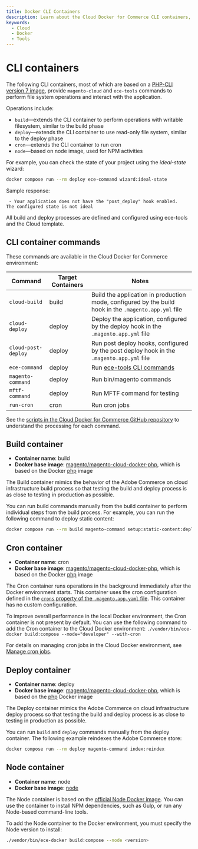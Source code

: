 ```yaml
---
title: Docker CLI Containers
description: Learn about the Cloud Docker for Commerce CLI containers, images used, and useful guidance.
keywords:
  - Cloud
  - Docker
  - Tools
---
```


# CLI containers

The following CLI containers, most of which are based on a [PHP-CLI version 7 image][], provide `magento-cloud` and `ece-tools` commands to perform file system operations and interact with the application.

Operations include:

- `build`—extends the CLI container to perform operations with writable filesystem, similar to the build phase
- `deploy`—extends the CLI container to use read-only file system, similar to the deploy phase
- `cron`—extends the CLI container to run cron
- `node`—based on node image, used for NPM activities

For example, you can check the state of your project using the _ideal-state_ wizard:

```bash
docker compose run --rm deploy ece-command wizard:ideal-state
```

Sample response:

```terminal
 - Your application does not have the "post_deploy" hook enabled.
The configured state is not ideal
```

All build and deploy processes are defined and configured using ece-tools and the Cloud template.

## CLI container commands

These commands are available in the Cloud Docker for Commerce environment:

| Command       | Target Containers   |  Notes |
| ------------- |  ------------------ |------------------ |
| `cloud-build` | build | Build the application in production mode, configured by the build hook in the `.magento.app.yml` file |
| `cloud-deploy` | deploy | Deploy the application, configured by the deploy hook in the `.magento.app.yml` file |
| `cloud-post-deploy` | deploy | Run post deploy hooks, configured by the post deploy hook in the `.magento.app.yml` file |
| `ece-command` | deploy | Run [ece-tools CLI commands][] |
| `magento-command` | deploy | Run bin/magento commands |
| `mftf-command` | deploy | Run MFTF command for testing |
| `run-cron` | cron | Run cron jobs |

See the [scripts in the Cloud Docker for Commerce GitHub repository][scripts] to understand the processing for each command.

## Build container

- **Container name**: build
- **Docker base image**: [magento/magento-cloud-docker-php][], which is based on the Docker [php][] image

The Build container mimics the behavior of the Adobe Commerce on cloud infrastructure build process so that testing the build and deploy process is as close to testing in production as possible.

You can run build commands manually from the build container to perform individual steps from the build process. For example, you can run the following command to deploy static content:

```bash
docker compose run --rm build magento-command setup:static-content:deploy
```

## Cron container

- **Container name**: cron
- **Docker base image**: [magento/magento-cloud-docker-php][], which is based on the Docker [php][] image

The Cron container runs operations in the background immediately after the Docker environment starts. This container uses the cron configuration defined in the [`crons` property of the `.magento.app.yaml` file](https://experienceleague.adobe.com/docs/commerce-cloud-service/user-guide/configure/app/properties/crons-property.html). This container has no custom configuration.

<InlineAlert variant="info" slots="text"/>

To improve overall performance in the local Docker environment, the Cron container is not present by default. You can use the following command to add the Cron container to the Cloud Docker environment: `./vendor/bin/ece-docker build:compose --mode="developer" --with-cron`

For details on managing cron jobs in the Cloud Docker environment, see [Manage cron jobs](../configure/manage-cron-jobs.md).

## Deploy container

- **Container name**: deploy
- **Docker base image**: [magento/magento-cloud-docker-php][], which is based on the [php][] Docker image

The Deploy container mimics the Adobe Commerce on cloud infrastructure deploy process so that testing the build and deploy process is as close to testing in production as possible.

You can run `build` and `deploy` commands manually from the deploy container. The following example reindexes the Adobe Commerce store:

```bash
docker compose run --rm deploy magento-command index:reindex
```

## Node container

- **Container name**: node
- **Docker base image**: [node][]

The Node container is based on the [official Node Docker image][node]. You can use the container to install NPM dependencies, such as Gulp, or run any Node-based command-line tools.

To add the Node container to the Docker environment, you must specify the Node version to install:

```bash
./vendor/bin/ece-docker build:compose --node <version>
```

[PHP-CLI version 7 image]: https://hub.docker.com/r/magento/magento-cloud-docker-php
[magento/magento-cloud-docker-php]: https://hub.docker.com/r/magento/magento-cloud-docker-php
[scripts]: https://github.com/magento/magento-cloud-docker/tree/develop/images/php/cli/bin
[Cloud Docker scripts]: https://github.com/magento/magento-cloud-docker/tree/develop/images/php/cli/bin
[magento/magento-cloud-docker-php]: https://hub.docker.com/r/magento/magento-cloud-docker-php
[php]: https://hub.docker.com/_/php
[node]: https://hub.docker.com/_/node
[ece-tools CLI commands]: https://experienceleague.adobe.com/docs/commerce-cloud-service/user-guide/dev-tools/ece-tools/package-overview.html
